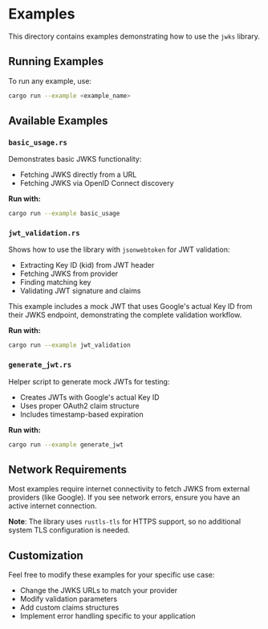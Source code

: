 # Examples

This directory contains examples demonstrating how to use the `jwks` library.

## Running Examples

To run any example, use:

```bash
cargo run --example <example_name>
```

## Available Examples

### `basic_usage.rs`

Demonstrates basic JWKS functionality:
- Fetching JWKS directly from a URL
- Fetching JWKS via OpenID Connect discovery

**Run with:**
```bash
cargo run --example basic_usage
```

### `jwt_validation.rs`

Shows how to use the library with `jsonwebtoken` for JWT validation:
- Extracting Key ID (kid) from JWT header
- Fetching JWKS from provider
- Finding matching key
- Validating JWT signature and claims

This example includes a mock JWT that uses Google's actual Key ID from their JWKS endpoint, demonstrating the complete validation workflow.

**Run with:**
```bash
cargo run --example jwt_validation
```

### `generate_jwt.rs`

Helper script to generate mock JWTs for testing:
- Creates JWTs with Google's actual Key ID
- Uses proper OAuth2 claim structure
- Includes timestamp-based expiration

**Run with:**
```bash
cargo run --example generate_jwt
```

## Network Requirements

Most examples require internet connectivity to fetch JWKS from external providers (like Google). If you see network errors, ensure you have an active internet connection.

**Note**: The library uses `rustls-tls` for HTTPS support, so no additional system TLS configuration is needed.

## Customization

Feel free to modify these examples for your specific use case:
- Change the JWKS URLs to match your provider
- Modify validation parameters
- Add custom claims structures
- Implement error handling specific to your application